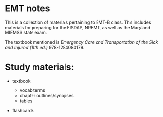 EMT notes
=========

This is a collection of materials pertaining to EMT-B class.  This includes materials for preparing for the FISDAP, NREMT, as well as the Maryland MIEMSS state exam.

The textbook mentioned is *Emergency Care and Transportation of the Sick and Injured (11th ed.)* 978-1284080179.


# Study materials:
- textbook 
    - vocab terms
    - chapter outlines/synopses
    - tables

- flashcards
